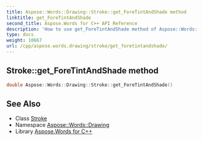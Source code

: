 ```yaml
---
title: Aspose::Words::Drawing::Stroke::get_ForeTintAndShade method
linktitle: get_ForeTintAndShade
second_title: Aspose.Words for C++ API Reference
description: 'How to use get_ForeTintAndShade method of Aspose::Words::Drawing::Stroke class in C++.'
type: docs
weight: 10667
url: /cpp/aspose.words.drawing/stroke/get_foretintandshade/
---
```

## Stroke::get_ForeTintAndShade method




```cpp
double Aspose::Words::Drawing::Stroke::get_ForeTintAndShade()
```

## See Also

* Class [Stroke](../)
* Namespace [Aspose::Words::Drawing](../../)
* Library [Aspose.Words for C++](../../../)
